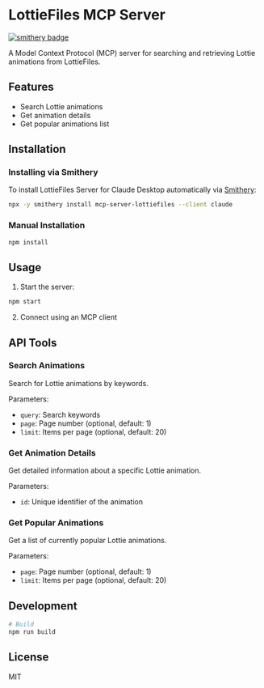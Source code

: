 # LottieFiles MCP Server
[![smithery badge](https://smithery.ai/badge/mcp-server-lottiefiles)](https://smithery.ai/server/mcp-server-lottiefiles)

A Model Context Protocol (MCP) server for searching and retrieving Lottie animations from LottieFiles.

## Features

- Search Lottie animations
- Get animation details
- Get popular animations list

## Installation

### Installing via Smithery

To install LottieFiles Server for Claude Desktop automatically via [Smithery](https://smithery.ai/server/mcp-server-lottiefiles):

```bash
npx -y smithery install mcp-server-lottiefiles --client claude
```

### Manual Installation
```bash
npm install
```

## Usage

1. Start the server:

```bash
npm start
```

2. Connect using an MCP client

## API Tools

### Search Animations

Search for Lottie animations by keywords.

Parameters:
- `query`: Search keywords
- `page`: Page number (optional, default: 1)
- `limit`: Items per page (optional, default: 20)

### Get Animation Details

Get detailed information about a specific Lottie animation.

Parameters:
- `id`: Unique identifier of the animation

### Get Popular Animations

Get a list of currently popular Lottie animations.

Parameters:
- `page`: Page number (optional, default: 1)
- `limit`: Items per page (optional, default: 20)

## Development

```bash
# Build
npm run build
```

## License

MIT
